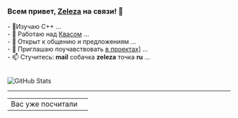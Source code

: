 ### Всем привет, **[Zeleza](https://forum.keenetic.com/profile/20603-zeleza/)** на связи! 👋
<div>- 🌱Изучаю C++ ...</div>
      <div>- 🔭 Работаю над <a href=https://github.com/qzeleza/kvas>Квасом</a> ...</div>
      <div>- 💬 Открыт к общению и предложениям ...</div>
      <div>- 👯 Приглашаю поучавствовать <a href=https://github.com/qzeleza?tab=repositories>в проектах]</a> ...</div>
      <div>- 📫 Стучитесь: <b>mail</b> собачка <b>zeleza</b> точка <b>ru</b> ...</div>
   <br>   
<p><img src="https://github-readme-stats.vercel.app/api?username=qzeleza&show_icons=true" alt="GitHub Stats"></p>

---

<table>
   <tr>
     <td>Вас уже посчитали</td>
    <td><img src="https://profile-counter.glitch.me/qzeleza/count.svg" alt="" /></td>
  </tr>
</table>
<!--
**qzeleza/qzeleza** is a ✨ _special_ ✨ repository because its `README.md` (this file) appears on your GitHub profile.

Here are some ideas to get you started:

- 🔭 I’m currently working on ...
- 🌱 I’m currently learning ...
- 👯 I’m looking to collaborate on ...
- 🤔 I’m looking for help with ...
- 💬 Ask me about ...
- 📫 How to reach me: ...
- 😄 Pronouns: ...
- ⚡ Fun fact: ...
-->
